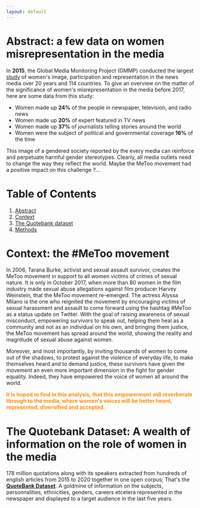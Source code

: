 ```yaml
---
layout: default
---
```


# <a name="abstract"></a> **Abstract**: a few data on women misrepresentation in the media 

In **2015**, the Global Media Monitoring Project (GMMP) conducted the largest [study](https://www.media-diversity.org/additional-files/Who_Makes_the_News_-_Global_Media_Monitoring_Project.pdf) of women's image, participation and representation in the news media over 20 years and 114 countries. To give an overview on the matter of the significance of women's misrepresentation in the media before 2017, here are some data from this study:

- Women made up **24%** of the people in newspaper, television, and radio news
- Women made up **20%** of expert featured in TV news
- Women made up **37%** of journalists telling stories around the world
- Women were the subject of political and governmental coverage **16%** of the time


This image of a gendered society reported by the every media can reinforce and perpetuate harmful gender stereotypes. Clearly, all media outlets need to change the way they reflect the world. Maybe the MeToo movement had a positive impact on this challenge ?...



# **Table of Contents**
1. [Abstract](#abstract)
2. [Context](#context)
3. [The Quotebank dataset](#quotebank)
4. [Methods](#methods)


# <a name="context"></a> **Context**: the #MeToo movement 

In 2006, Tarana Burke, activist and sexual assault survivor, creates the MeToo movement in support to all women victims of crimes of sexual nature. It is only in October 2017, when more than 80 women in the film industry made sexual abuse allegations against film producer Harvey Weinstein, that the MeToo movement re-emerged. The actress Alyssa Milano is the one who reignited the movement by encouraging victims of sexual harassment and assault to come forward using the hashtag #MeToo as a status update on Twitter. With the goal of raising awareness of sexual misconduct, empowering survivors to speak out, helping them heal as a community and not as an individual on his own, and bringing them justice, the MeToo movement has spread around the world, showing the reality and magnitude of sexual abuse against women.   

Moreover, and most importantly, by inviting thousands of women to come out of the shadows, to protest against the violence of everyday life, to make themselves heard and to demand justice, these survivors have given the movement an even more important dimension in the fight for gender equality. Indeed, they have empowered the voice of women all around the world.  

<span style="color:DarkOrange">**It is hoped to find in this analysis, that this empowerment will reverberate through to the media, where women's voices will be better heard, represented, diversified and accepted**.</span>


# <a name="quotebank"></a> **The Quotebank Dataset**: A wealth of information on the role of women in the media

178 million quotations along with its speakers extracted from hundreds of english articles from 2015 to 2020 together in one open corpus; That's the [**QuoteBank Dataset**](https://dlab.epfl.ch/people/west/pub/Vaucher-Spitz-Catasta-West_WSDM-21.pdf). A goldmine of information on the subjects, personnalities, ethnicities, genders, careers etcetera represented in the newspaper and displayed to a target audience in the last five years. 

